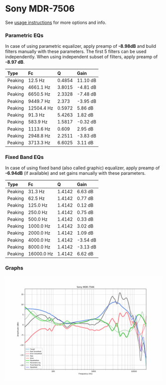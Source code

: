 # Sony MDR-7506
See [usage instructions](https://github.com/jaakkopasanen/AutoEq#usage) for more options and info.

### Parametric EQs
In case of using parametric equalizer, apply preamp of **-8.98dB** and build filters manually
with these parameters. The first 5 filters can be used independently.
When using independent subset of filters, apply preamp of **-8.97 dB**.

| Type    | Fc         |      Q | Gain     |
|:--------|:-----------|:-------|:---------|
| Peaking | 12.5 Hz    | 0.4854 | 11.10 dB |
| Peaking | 4661.1 Hz  | 3.8015 | -4.81 dB |
| Peaking | 6650.5 Hz  | 2.3328 | -7.48 dB |
| Peaking | 9449.7 Hz  | 2.373  | -3.95 dB |
| Peaking | 12504.4 Hz | 0.5972 | 5.86 dB  |
| Peaking | 91.3 Hz    | 5.4263 | 1.82 dB  |
| Peaking | 583.9 Hz   | 1.5817 | -0.32 dB |
| Peaking | 1113.6 Hz  | 0.609  | 2.95 dB  |
| Peaking | 2948.8 Hz  | 2.2511 | -3.83 dB |
| Peaking | 3713.3 Hz  | 6.6025 | 3.11 dB  |

### Fixed Band EQs
In case of using fixed band (also called graphic) equalizer, apply preamp of **-6.94dB**
(if available) and set gains manually with these parameters.

| Type    | Fc         |      Q | Gain     |
|:--------|:-----------|:-------|:---------|
| Peaking | 31.3 Hz    | 1.4142 | 6.63 dB  |
| Peaking | 62.5 Hz    | 1.4142 | 0.77 dB  |
| Peaking | 125.0 Hz   | 1.4142 | 0.12 dB  |
| Peaking | 250.0 Hz   | 1.4142 | 0.75 dB  |
| Peaking | 500.0 Hz   | 1.4142 | 0.33 dB  |
| Peaking | 1000.0 Hz  | 1.4142 | 3.02 dB  |
| Peaking | 2000.0 Hz  | 1.4142 | 1.09 dB  |
| Peaking | 4000.0 Hz  | 1.4142 | -3.54 dB |
| Peaking | 8000.0 Hz  | 1.4142 | -3.13 dB |
| Peaking | 16000.0 Hz | 1.4142 | 6.62 dB  |

### Graphs
![](./Sony%20MDR-7506.png)